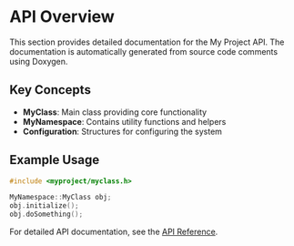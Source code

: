 # API Overview

This section provides detailed documentation for the My Project API. The documentation is automatically generated from source code comments using Doxygen.

## Key Concepts

- **MyClass**: Main class providing core functionality
- **MyNamespace**: Contains utility functions and helpers
- **Configuration**: Structures for configuring the system

## Example Usage

```cpp
#include <myproject/myclass.h>

MyNamespace::MyClass obj;
obj.initialize();
obj.doSomething();
```

For detailed API documentation, see the [API Reference](reference.md). 